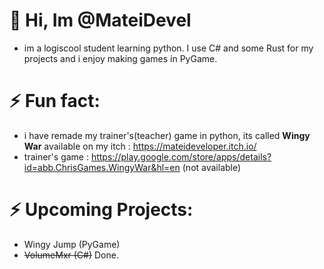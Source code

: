  # 👋 Hi, Im @MateiDevel
- im a logiscool student learning python. I use C# and some Rust for my projects and i enjoy making games in PyGame.
# ⚡ Fun fact:
- i have remade my trainer's(teacher) game in python, its called **Wingy War** available on my itch : https://mateideveloper.itch.io/
- trainer's game :  https://play.google.com/store/apps/details?id=abb.ChrisGames.WingyWar&hl=en (not available)
# ⚡ Upcoming Projects:
- Wingy Jump (PyGame)
- ~~VolumeMxr (C#)~~ Done. 

<!---
MateiDevel/MateiDevel is a ✨ special ✨ repository because its `README.md` (this file) appears on your GitHub profile.
You can click the Preview link to take a look at your changes.
--->
